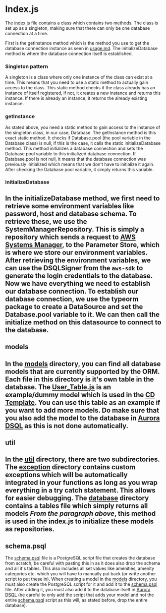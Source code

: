 # Index.js
The [index.js](../../../backend/ORM/index.js) file contains a class which contains two methods. The class is set up as a singleton, making sure that there can only be one database connection at a time. 

First is the getInstance method which is the method you use to get the database connection instance as seen in [usage.md](./usage.md).
The initializeDatabase method is where the database connection itself is established.

### Singleton pattern
A singleton is a class where only one instance of the class can exist at a time. This means that you need to use a static method to actually gain access to the class.
This static method checks if the class already has an instance of itself registered, if not, it creates a new instance and returns this instance. If there is already an instance,
it returns the already existing instance.

### getInstance
As stated above, you need a static method to gain access to the instance of the singleton class, in our case, Database. The getInstance method is this exact static method.
It checks if Database.pool (the pool variable in the Database class) is null, if this is the case, it calls the static initializeDatabase method.
This method initializes a database connection and sets the Database.pool variable to this initialized database connection.
If Database.pool is not null, it means that the database connection was previously initialized which means that we don't have to initialize it again.
After checking the Database.pool variable, it simply returns this variable.

### initializeDatabase
In the initializeDatabase method, we first need to retrieve some environment variables like password, host and database schema. To retrieve these, we use the SystemManagerRepository.
This is simply a repository which sends a request to [AWS Systems Manager](https://aws.amazon.com/systems-manager/), to the Parameter Store, which is where we store our environment variables.
After retrieving the environment variables, we can use the DSQLSigner from the `aws-sdk` to generate the login credentials to the database.
Now we have everything we need to establish our database connection. To establish our database connection, we use the typeorm package to create a DataSource and set the Database.pool variable to it.
We can then call the initialize method on this datasource to connect to the database.
---
## models
In the [models](../../../backend/ORM/models) directory, you can find all database models that are currently supported by the ORM. Each file in this directory is it's own table in the database.
The [User_Table.js](../../../backend/ORM/models/User_Table.js) is an example/dummy model which is used in the [CD Template](../../../backend/CD/template/function/data/repository.js).
You can use this table as an example if you want to add more models. Do make sure that you also add the model to the database in [Aurora DSQL](https://eu-west-2.console.aws.amazon.com/dsql/clusters/home)
as this is not done automatically.
---
## util
In the [util](../../../backend/ORM/util) directory, there are two subdirectories. The [exception](../../../backend/ORM/util/exception) directory contains custom exceptions which will be automatically
integrated in your functions as long as you wrap everything in a try catch statement. This allows for easier debugging. The [database](../../../backend/ORM/util/database) directory
contains a tables file which simply returns all models *From the paragraph above*, this method is used in the index.js to initialize these models as repositories.
---
## schema.psql
The [schema.psql](../../../backend/ORM/schema.psql) file is a PostgreSQL script file that creates the database from scratch, be careful with pasting this in as it does also drop the schema and all it's tables.
This also includes all set values like amenities, amenity categories etc. which you will have to manually put back (or write another script to put these in).
When creating a model in the [models](../../../backend/ORM/models) directory, you must also create the PostgreSQL script for it and add it to the [schema.psql](../../../backend/ORM/schema.psql) file.
After adding it, you must also add it to the database itself in [Aurora DSQL](https://eu-west-2.console.aws.amazon.com/dsql/clusters/home) (be careful to only add the script that adds your model and not
the entire [schema.psql](../../../backend/ORM/schema.psql) script as this will, as stated before, drop the entire database).